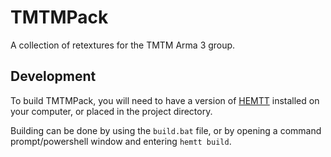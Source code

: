 # TMTMPack
A collection of retextures for the TMTM Arma 3 group.

## Development
To build TMTMPack, you will need to have a version of [HEMTT](https://github.com/synixebrett/HEMTT) installed on your computer, or placed in the project directory.

Building can be done by using the `build.bat` file, or by opening a command prompt/powershell window and entering `hemtt build`.